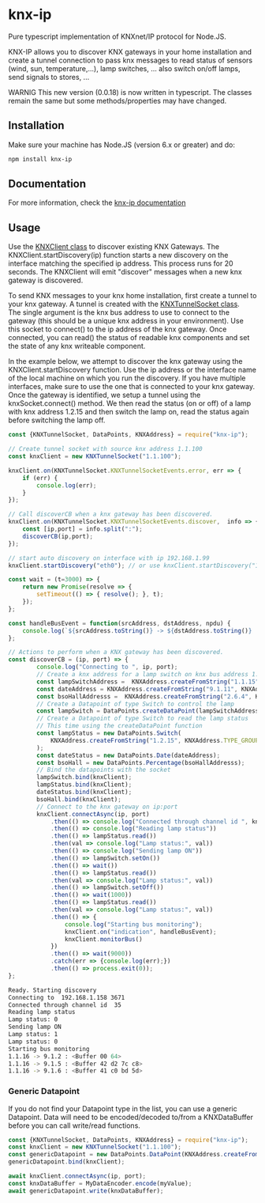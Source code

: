 
# knx-ip

Pure typescript implementation of KNXnet/IP protocol for Node.JS.

KNX-IP allows you to discover KNX gateways in your home installation and create a tunnel connection to
pass knx messages to read status of sensors (wind, sun, temperature,...), lamp switches, ...
also switch on/off lamps, send signals to stores, ...

WARNIG
This new version (0.0.18) is now written in typescript.
The classes remain the same but some methods/properties may have changed.

## Installation

Make sure your machine has Node.JS (version 6.x or greater) and do:

```bash
npm install knx-ip
```

## Documentation

For more information, check the
[knx-ip documentation](http://www.gdnet.be/knx-ip/doc/)

## Usage

Use the [KNXClient class](http://www.gdnet.be/knx-ip/doc/classes/_knxclient_.knxclient.html) to discover existing KNX Gateways.
The KNXClient.startDiscovery(ip) function starts a new discovery on the interface
matching the specified ip address.  This process runs for 20 seconds.
The KNXClient will emit "discover" messages when a new knx gateway is discovered.

To send KNX messages to your knx home installation, first create a tunnel to your knx gateway.
A tunnel is created with the [KNXTunnelSocket class](http://www.gdnet.be/knx-ip/doc/classes/_knxtunnelsocket_.knxtunnelsocket.html).  
The single argument is the knx bus address to use to connect
to the gateway (this should be a unique knx address in your environment).
Use this socket to connect() to the ip address of the knx gateway.
Once connected, you can read() the status of readable knx components and set the state of any knx 
writeable component.

In the example below, we attempt to discover the knx gateway using the KNXClient.startDiscovery function.
Use the ip address or the interface name of the local machine on which you run the discovery.
If you have multiple interfaces, make sure to use the one that is connected to your knx gateway.
Once the gateway is identified, we setup a tunnel using the knxSocket.connect() method.
We then read the status (on or off) of a lamp with knx address 1.2.15 and then switch the lamp on,
read the status again before switching the lamp off.

```javascript
const {KNXTunnelSocket, DataPoints, KNXAddress} = require("knx-ip");

// Create tunnel socket with source knx address 1.1.100
const knxClient = new KNXTunnelSocket("1.1.100");

knxClient.on(KNXTunnelSocket.KNXTunnelSocketEvents.error, err => {
    if (err) {
        console.log(err);
    }
});

// Call discoverCB when a knx gateway has been discovered.
knxClient.on(KNXTunnelSocket.KNXTunnelSocketEvents.discover,  info => {
    const [ip,port] = info.split(":");
    discoverCB(ip,port);
});

// start auto discovery on interface with ip 192.168.1.99
knxClient.startDiscovery("eth0"); // or use knxClient.startDiscovery("192.168.1.99");

const wait = (t=3000) => {
    return new Promise(resolve => {
        setTimeout(() => { resolve(); }, t);
    });
};

const handleBusEvent = function(srcAddress, dstAddress, npdu) {
    console.log(`${srcAddress.toString()} -> ${dstAddress.toString()} :`, npdu.dataValue);
};

// Actions to perform when a KNX gateway has been discovered.
const discoverCB = (ip, port) => {
        console.log("Connecting to ", ip, port);
        // Create a knx address for a lamp switch on knx bus address 1.1.15
        const lampSwitchAddress =  KNXAddress.createFromString("1.1.15", KNXAddress.TYPE_GROUP);
        const dateAddress = KNXAddress.createFromString("9.1.11", KNXAddress.TYPE_GROUP);
        const bsoHallAddresss =  KNXAddress.createFromString("2.6.4", KNXAddress.TYPE_GROUP);
        // Create a Datapoint of type Switch to control the lamp
        const lampSwitch = DataPoints.createDataPoint(lampSwitchAddress, "Switch");
        // Create a Datapoint of type Switch to read the lamp status
        // This time using the createDataPoint function
        const lampStatus = new DataPoints.Switch(
            KNXAddress.createFromString("1.2.15", KNXAddress.TYPE_GROUP)
        );
        const dateStatus = new DataPoints.Date(dateAddress);
        const bsoHall = new DataPoints.Percentage(bsoHallAddresss);
        // Bind the datapoints with the socket
        lampSwitch.bind(knxClient);
        lampStatus.bind(knxClient);
        dateStatus.bind(knxClient);
        bsoHall.bind(knxClient);
        // Connect to the knx gateway on ip:port
        knxClient.connectAsync(ip, port)
            .then(() => console.log("Connected through channel id ", knxClient.channelID))
            .then(() => console.log("Reading lamp status"))
            .then(() => lampStatus.read())
            .then(val => console.log("Lamp status:", val))
            .then(() => console.log("Sending lamp ON"))
            .then(() => lampSwitch.setOn())
            .then(() => wait())
            .then(() => lampStatus.read())
            .then(val => console.log("Lamp status:", val))
            .then(() => lampSwitch.setOff())
            .then(() => wait(1000))
            .then(() => lampStatus.read())
            .then(val => console.log("Lamp status:", val))
            .then(() => {
                console.log("Starting bus monitoring");
                knxClient.on("indication", handleBusEvent);
                knxClient.monitorBus()
            })
            .then(() => wait(9000))
            .catch(err => {console.log(err);})
            .then(() => process.exit(0));
};
```

```bash
Ready. Starting discovery
Connecting to  192.168.1.158 3671
Connected through channel id  35
Reading lamp status
Lamp status: 0
Sending lamp ON
Lamp status: 1
Lamp status: 0
Starting bus monitoring
1.1.16 -> 9.1.2 : <Buffer 00 64>
1.1.16 -> 9.1.5 : <Buffer 42 d2 7c c8>
1.1.16 -> 9.1.6 : <Buffer 41 c0 bd 5d>
```

### Generic Datapoint

If you do not find your Datapoint type in the list, you can use a generic Datapoint.
Data will need to be encoded/decoded to/from a KNXDataBuffer before you can call write/read functions.

```javascript
const {KNXTunnelSocket, DataPoints, KNXAddress} = require("knx-ip");
const knxClient = new KNXTunnelSocket("1.1.100");
const genericDatapoint = new DataPoints.DataPoint(KNXAddress.createFromString("1.1.15", KNXAddress.TYPE_GROUP));
genericDatapoint.bind(knxClient);

await knxClient.connectAsync(ip, port);
const knxDataBuffer = MyDataEncoder.encode(myValue);
await genericDatapoint.write(knxDataBuffer);
```
